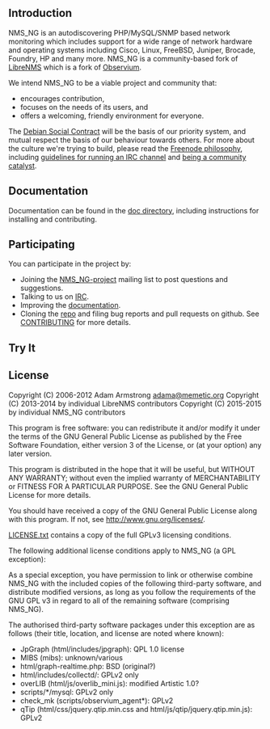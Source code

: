 Introduction
------------

NMS_NG is an autodiscovering PHP/MySQL/SNMP based network monitoring
which includes support for a wide range of network hardware and operating
systems including Cisco, Linux, FreeBSD, Juniper, Brocade, Foundry, HP and
many more.  NMS_NG is a community-based fork of [LibreNMS][8] which is a fork of 
[Observium][9].

We intend NMS_NG to be a viable project and community that:
- encourages contribution,
- focuses on the needs of its users, and
- offers a welcoming, friendly environment for everyone.

The [Debian Social Contract][10] will be the basis of our priority system,
and mutual respect the basis of our behaviour towards others.  For more
about the culture we're trying to build, please read the [Freenode
philosophy][13], including [guidelines for running an IRC channel][6] and
[being a community catalyst][7].


Documentation
-------------

Documentation can be found in the [doc directory][5], including instructions
for installing and contributing.


Participating
-------------

You can participate in the project by:
- Joining the [NMS_NG-project][1] mailing list to post questions and
  suggestions.
- Talking to us on [IRC][4].
- Improving the [documentation][5].
- Cloning the [repo][2] and filing bug reports and pull requests on github.
  See [CONTRIBUTING][15] for more details.


Try It
------



License
-------

Copyright (C) 2006-2012 Adam Armstrong <adama@memetic.org>
Copyright (C) 2013-2014 by individual LibreNMS contributors
Copyright (C) 2015-2015 by individual NMS_NG contributors

 This program is free software: you can redistribute it and/or modify
 it under the terms of the GNU General Public License as published by
 the Free Software Foundation, either version 3 of the License, or
 (at your option) any later version.

 This program is distributed in the hope that it will be useful,
 but WITHOUT ANY WARRANTY; without even the implied warranty of
 MERCHANTABILITY or FITNESS FOR A PARTICULAR PURPOSE.  See the
 GNU General Public License for more details.

 You should have received a copy of the GNU General Public License
 along with this program.  If not, see <http://www.gnu.org/licenses/>.

[LICENSE.txt][14] contains a copy of the full GPLv3 licensing conditions.

The following additional license conditions apply to NMS_NG (a GPL
exception):

  As a special exception, you have permission to link or otherwise combine
  NMS_NG with the included copies of the following third-party software,
  and distribute modified versions, as long as you follow the requirements
  of the GNU GPL v3 in regard to all of the remaining software (comprising
  NMS_NG).

  The authorised third-party software packages under this exception are as
  follows (their title, location, and license are noted where known):
  - JpGraph (html/includes/jpgraph): QPL 1.0 license
  - MIBS (mibs): unknown/various
  - html/graph-realtime.php: BSD (original?)
  - html/includes/collectd/: GPLv2 only
  - overLIB (html/js/overlib_mini.js): modified Artistic 1.0?
  - scripts/*/mysql: GPLv2 only
  - check_mk (scripts/observium_agent*): GPLv2
  - qTip (html/css/jquery.qtip.min.css and html/js/qtip/jquery.qtip.min.js): GPLv2

[1]: https://groups.google.com/forum/#!forum/NMS_NG-project "NMS_NG"
[2]: https://github.com/speedguzzi/NMS_NG "Main NMS_NG GitHub repo"
[4]: irc://irc.freenode.net/##librenms "NMS_NG IRC channel"
[5]: https://github.com/speedguzzi/NMS_NG/tree/master/doc/
[6]: http://freenode.net/channel_guidelines.shtml "Freenode channel guidelines"
[7]: http://freenode.net/catalysts.shtml "Freenode community catalysts"
[8]: http://observium.org/ "Observium web site"
[9]: http://observium.org/ "Observium web site"
[10]: http://www.debian.org/social_contract "Debian project social contract"
[12]: https://github.com/speedguzzi/NMS_NG/tree/master/doc/Observium_Welcome.md
[13]: http://freenode.net/philosophy.shtml "Freenode philosophy"
[14]: https://github.com/speedguzzi/NMS_NG/tree/master/LICENSE.txt
[15]: https://github.com/speedguzzi/NMS_NG/tree/master/doc/CONTRIBUTING.md

